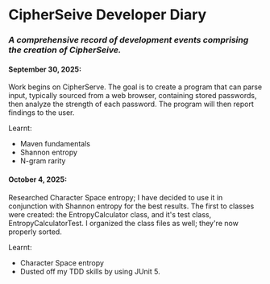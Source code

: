 # CipherSeive Developer Diary

### *A comprehensive record of development events comprising the creation of CipherSeive.*

#### September 30, 2025:
Work begins on CipherServe. The goal is to create a program that can parse input, typically sourced from a web browser, containing stored passwords, then analyze the strength of each password. The program will then report findings to the user.

Learnt:
- Maven fundamentals
- Shannon entropy
- N-gram rarity


#### October 4, 2025:
Researched Character Space entropy; I have decided to use it in conjunction with Shannon entropy for the best results. The first to classes were created: the EntropyCalculator class, and it's test class, EntropyCalculatorTest. I organized the class files as well; they're now properly sorted.

Learnt:
- Character Space entropy
- Dusted off my TDD skills by using JUnit 5.